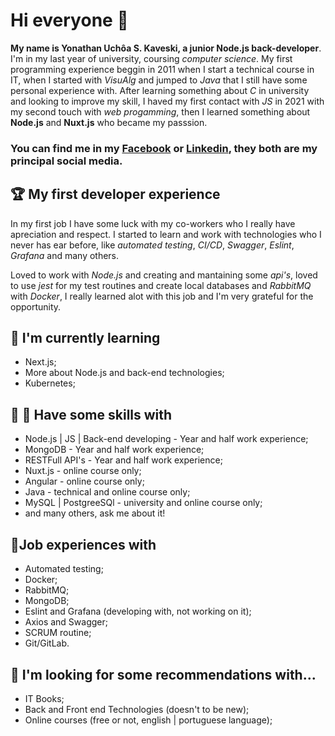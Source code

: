 # Hi everyone 👋

**My name is Yonathan Uchôa S. Kaveski, a junior Node.js back-developer**. I'm in my last year of university, coursing *computer science*.
My first programming experience beggin in 2011 when I start a technical course in IT, when I started with *VisuAlg* and jumped to *Java* that I still have some personal experience with. After learning something about *C* in university and looking to improve my skill, I haved my first contact with *JS* in 2021 with my second touch with *web progamming*, then I learned something about **Node.js** and **Nuxt.js** who became my passsion.

### You can find me in my [Facebook](https://www.facebook.com/yonathan.uchoa) or [Linkedin](https://www.linkedin.com/in/yonathan-kaveski/), they both are my principal social media.

## :trophy: My first developer experience

In my first job I have some luck with my co-workers who I really have apreciation and respect. I started to learn and work with technologies who I never has ear before, like *automated testing*, *CI/CD*, *Swagger*, *Eslint*, *Grafana* and many others.

Loved to work with *Node.js* and creating and mantaining some *api's*, loved to use *jest* for my test routines and create local databases and *RabbitMQ* with *Docker*, I really learned alot with this job and I'm very grateful for the opportunity.

## 🌱 I'm currently learning 
  - Next.js;
  - More about Node.js and back-end technologies;
  - Kubernetes;

## 🔭 📜 Have some skills with
 - Node.js | JS | Back-end developing - Year and half work experience;
 - MongoDB - Year and half work experience;
 - RESTFull API's - Year and half work experience;
 - Nuxt.js - online course only;
 - Angular - online course only;
 - Java - technical and online course only;
 - MySQL | PostgreeSQl - university and online course only;
 - and many others, ask me about it!

## 👯Job experiences with
  - Automated testing;
  - Docker;
  - RabbitMQ;
  - MongoDB;
  - Eslint and Grafana (developing with, not working on it);
  - Axios and Swagger;
  - SCRUM routine;
  - Git/GitLab.
 
## 🤔 I'm looking for some recommendations with... 
  - IT Books;
  - Back and Front end Technologies (doesn't to be new);
  - Online courses (free or not, english | portuguese language);
